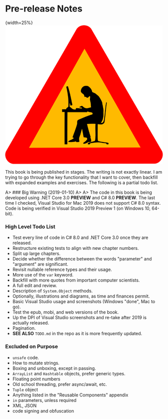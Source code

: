 # Pre-release Notes

{width=25%}
![](images/caution.png)

This book is being published in stages.  The writing is not exactly linear.  I am trying to go through the key functionality that I want to cover, then backfill with expanded examples and exercises.  The following is a partial todo list.

A> ### Big Warning \(2019-01-10\)
A>
A> The code in this book is being developed using .NET Core 3.0 __PREVIEW__ and C# 8.0 __PREVIEW__.  The last time I checked, Visual Studio for Mac 2019 does not support C# 8.0 syntax.  Code is being verified in Visual Studio 2019 Preview 1 \(on Windows 10, 64-bit\).

### High Level Todo List

* Test every line of code in C# 8.0 and .NET Core 3.0 once they are released.
* Restructure existing tests to align with new chapter numbers.
* Split up large chapters.
* Decide whether the difference between the words "parameter" and "argument" are significant.
* Revisit nullable reference types and their usage.
* More use of the `var` keyword.
* Backfill with more quotes from important computer scientists.
* A full edit and review.
* Description of `System.Object` methods.
* Optionally, illustrations and diagrams, as time and finances permit.
* Basic Visual Studio usage and screenshots \(Windows "done", Mac to go\).
* Test the epub, mobi, and web versions of the book.
* Up the DPI of Visual Studio screenshots and re-take after 2019 is actually released.
* Pagination.
* __SEE ALSO__ `TODO.md` in the repo as it is more frequently updated.

### Excluded on Purpose

* `unsafe` code.
* How to mutate strings.
* Boxing and unboxing, except in passing.
* `ArrayList` and `Hashtable` objects, prefer generic types.
* Floating point numbers
* Old school threading, prefer async/await, etc.
* `Tuple` object
* Anything listed in the "Reusable Components" appendix
* `in` parameters, unless required
* XML, JSON
* code signing and obfuscation

